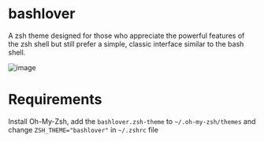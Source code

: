 # bashlover
A zsh theme designed for those who appreciate the powerful features of the zsh shell but still prefer a simple, classic interface similar to the bash shell.

![image](https://user-images.githubusercontent.com/80702256/234198988-e7af7062-9271-43f0-9f68-6f2e7893aaa5.png)

# Requirements
Install Oh-My-Zsh, add the ```bashlover.zsh-theme``` to ```~/.oh-my-zsh/themes``` and change ```ZSH_THEME="bashlover"``` in ```~/.zshrc``` file
